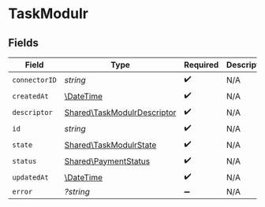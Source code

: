 # TaskModulr


## Fields

| Field                                                                      | Type                                                                       | Required                                                                   | Description                                                                |
| -------------------------------------------------------------------------- | -------------------------------------------------------------------------- | -------------------------------------------------------------------------- | -------------------------------------------------------------------------- |
| `connectorID`                                                              | *string*                                                                   | :heavy_check_mark:                                                         | N/A                                                                        |
| `createdAt`                                                                | [\DateTime](https://www.php.net/manual/en/class.datetime.php)              | :heavy_check_mark:                                                         | N/A                                                                        |
| `descriptor`                                                               | [Shared\TaskModulrDescriptor](../../Models/Shared/TaskModulrDescriptor.md) | :heavy_check_mark:                                                         | N/A                                                                        |
| `id`                                                                       | *string*                                                                   | :heavy_check_mark:                                                         | N/A                                                                        |
| `state`                                                                    | [Shared\TaskModulrState](../../Models/Shared/TaskModulrState.md)           | :heavy_check_mark:                                                         | N/A                                                                        |
| `status`                                                                   | [Shared\PaymentStatus](../../Models/Shared/PaymentStatus.md)               | :heavy_check_mark:                                                         | N/A                                                                        |
| `updatedAt`                                                                | [\DateTime](https://www.php.net/manual/en/class.datetime.php)              | :heavy_check_mark:                                                         | N/A                                                                        |
| `error`                                                                    | *?string*                                                                  | :heavy_minus_sign:                                                         | N/A                                                                        |